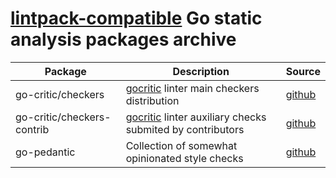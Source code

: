 # [lintpack-compatible](https://github.com/go-lintpack/lintpack) Go static analysis packages archive

| Package | Description | Source |
|---|---|---|
| go-critic/checkers | [gocritic](https://go-critic.github.io) linter main checkers distribution | [github](https://github.com/go-critic/checkers) |
| go-critic/checkers-contrib | [gocritic](https://go-critic.github.io) linter auxiliary checks submited by contributors | [github](https://github.com/go-critic/checkers-contrib) |
| go-pedantic | Collection of somewhat opinionated style checks | [github](https://github.com/Quasilyte/go-pedantic) |
